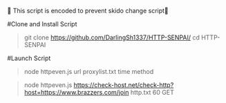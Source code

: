 🧨 This script is encoded to prevent skido change script🧨

#Clone and Install Script

> git clone https://github.com/DarlingSh1337/HTTP-SENPAI/
> cd HTTP-SENPAI

#Launch Script

> node httpeven.js url proxylist.txt time method

> node httpeven.js https://check-host.net/check-http?host=https://www.brazzers.com/join http.txt 60 GET
